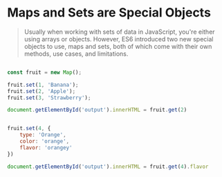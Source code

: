 # Maps and Sets are Special Objects

> Usually when working with sets of data in JavaScript, you're either using arrays or objects. However, ES6 introduced two new special objects to use, maps and sets, both of which come with their own methods, use cases, and limitations.

```JavaScript

const fruit = new Map();

fruit.set(1, 'Banana');
fruit.set(2, 'Apple');
fruit.set(3, 'Strawberry');

document.getElementById('output').innerHTML = fruit.get(2)


fruit.set(4, {
    type: 'Orange',
    color: 'orange',
    flavor: 'orangey'
})

document.getElementById('output').innerHTML = fruit.get(4).flavor

```
